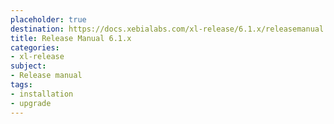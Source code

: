 ```yaml
---
placeholder: true
destination: https://docs.xebialabs.com/xl-release/6.1.x/releasemanual.html
title: Release Manual 6.1.x
categories:
- xl-release
subject:
- Release manual
tags:
- installation
- upgrade
---
```

